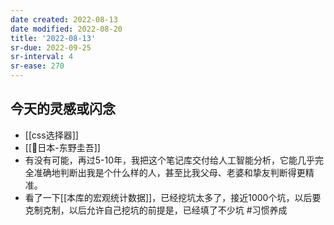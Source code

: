 ```yaml
---
date created: 2022-08-13
date modified: 2022-08-20
title: '2022-08-13'
sr-due: 2022-09-25
sr-interval: 4
sr-ease: 270
---
```


## 今天的灵感或闪念

- [[css选择器]]
- [[🧑日本-东野圭吾]]
- 有没有可能，再过5-10年，我把这个笔记库交付给人工智能分析，它能几乎完全准确地判断出我是个什么样的人，甚至比我父母、老婆和挚友判断得更精准。
- 看了一下[[本库的宏观统计数据]]，已经挖坑太多了，接近1000个坑，以后要克制克制，以后允许自己挖坑的前提是，已经填了不少坑 #习惯养成
